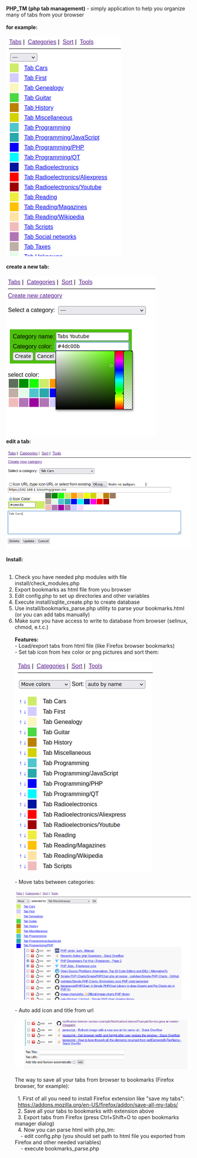 <b>PHP_TM (php tab management)</b> - simply application to help you organize many of tabs from your browser
<br><br><b>for example:</b>
<br><br><img src="https://raw.githubusercontent.com/alchemist314/images/main/php_tm/tabs.png">
<br><br><b>create a new tab:</b>
<br><br><img src="https://raw.githubusercontent.com/alchemist314/images/main/php_tm/tab_create.png">
<br><b>edit a tab:</b>
<br><br><img src="https://raw.githubusercontent.com/alchemist314/images/main/php_tm/tab_edit.png">
<br><br>
<b>Install:</b>
<br><br>
1. Check you have needed php modules with file install/check_modules.php
2. Export bookmarks as html file from you browser
3. Edit config.php to set up directories and other variables
4. Execute install/sqlite_create.php to create database
5. Use install/bookmarks_parse.php utility to parse your bookmarks.html (or you can add tabs manually)
6. Make sure you have access to write to database from browser (selinux, chmod, e.t.c.)
<br><br>
<b>Features:</b>
<br>- Load/export tabs from html file (like Firefox browser bookmarks)
<br>- Set tab icon from hex color or png pictures and sort them:
<br><br><img src="https://raw.githubusercontent.com/alchemist314/images/main/php_tm/tab_sort.png">
<br><br>- Move tabs between categories:
<br><br><img src="https://raw.githubusercontent.com/alchemist314/images/main/php_tm/tabs_move.png">
<br><br>- Auto add icon and title from url
<br><br><img src="https://raw.githubusercontent.com/alchemist314/images/main/php_tm/tab_new.png">
<br><br>
The way to save all your tabs from browser to bookmarks (Firefox browser, for example):
<br><br>&nbsp;&nbsp;1. First of all you need to install Firefox extension like "save my tabs":
<br>&nbsp;&nbsp;https://addons.mozilla.org/en-US/firefox/addon/save-all-my-tabs/
<br>&nbsp;&nbsp;2. Save all your tabs to bookmarks with extension above
<br>&nbsp;&nbsp;3. Export tabs from Firefox (press Ctrl+Shift+O to open bookmarks manager dialog)
<br>&nbsp;&nbsp;4. Now you can parse html with php_tm:
<br>&nbsp;&nbsp;&nbsp;&nbsp;- edit config.php (you should set path to html file you exported from Firefox and other needed variables)
<br>&nbsp;&nbsp;&nbsp;&nbsp;- execute bookmarks_parse.php
